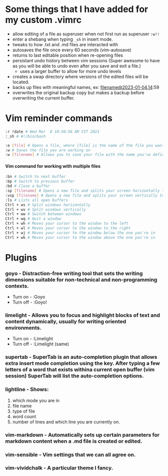 # Some things that I have added for my custom .vimrc

* allow editing of a file as superuser when not first run as superuser
    `:w!!`
* enter a shebang when typing `_sh` in insert mode.
* tweaks to how .txt and .md files are interacted with
* autosaves the file once every 60 seconds (vim-autosave)
* returns to last editable position when re-opening files
* persistant undo history between vim sessions (Super awesome to have as you will be able to undo even after you save and exit a file.)
    * uses a larger buffer to allow for more undo levels
* creates a swap directory where versions of the edited files will be located. 
* backs up files with meaningful names, ex: filename@2023-01-04.14:59
* overwrites the original backup copy but makes a backup before overwriting the current buffer.

# Vim reminder commands

```bash
:r !date # Wed Mar  8 10:50:58 AM CST 2023
:_sh # #!/bin/bash

:e [file] # Opens a file, where [file] is the name of the file you want opened
:w # Saves the file you are working on
:w [filename] # Allows you to save your file with the name you've defined
```

#### Vim command for working with multiple files

```bash
:bn # Switch to next buffer 
:bp # Switch to previous buffer 
:bd # Close a buffer 
:sp [filename] # Opens a new file and splits your screen horizontally to show more than one buffer 
:vsp [filename] # Opens a new file and splits your screen vertically to show more than one buffer 
:ls # Lists all open buffers 
Ctrl + ws # Split windows horizontally 
Ctrl + wv # Split windows vertically
Ctrl + ww # Switch between windows 
Ctrl + wq # Quit a window 
Ctrl + wh # Moves your cursor to the window to the left 
Ctrl + wl # Moves your cursor to the window to the right 
Ctrl + wj # Moves your cursor to the window below the one you're in 
Ctrl + wk # Moves your cursor to the window above the one you're in
```

# Plugins

### goyo - Distraction-free writing tool that sets the writing dimensions suitable for non-technical and non-programming contexts.

* Turn on - :Goyo
* Turn off - :Goyo!

### limelight - Allows you to focus and highlight blocks of text and content dynamically, usually for writing oriented environments.

* Turn on - :Limelight
* Turn off - :Limelight (same)

### supertab - SuperTab is an auto-completion plugin that allows extra insert mode completion using the key. After typing a few letters of a word that exists withina current open buffer (vim session) SuperTab will list the auto-completion options. 

### lightline - Shows: 
1. which mode you are in
2. file name
3. type of file
4. word count
5. number of lines and which line you are currently on. 

### vim-markdown - Automatically sets up certain parameters for markdown content when a .md file is created or edited. 

### vim-sensible - Vim settings that we can all agree on. 

### vim-vividchalk - A particular theme I fancy. 
